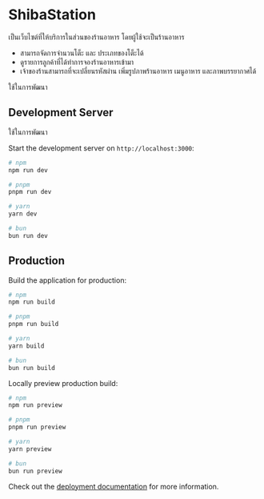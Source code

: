 # ShibaStation

เป็นเว็บไซต์ที่ให้บริการในส่วนของร้านอาหาร
โดยผู้ใช้จะเป็นร้านอาหาร

- สามารถจัดการจำนวนโต็ะ และ ประเภทของโต็ะได้
- ดูรายการลูกค้าที่ได้ทำการจองร้านอาหารเข้ามา
- เจ้าของร้านสามารถที่จะเปลี่ยนรหัสผ่าน เพิ่มรูปภาพร้านอาหาร เมนูอาหาร และภาพบรรยากาศได้



ใช้ในการพัฒนา


## Development Server

ใช้ในการพัฒนา

Start the development server on `http://localhost:3000`:

```bash
# npm
npm run dev

# pnpm
pnpm run dev

# yarn
yarn dev

# bun
bun run dev
```

## Production

Build the application for production:

```bash
# npm
npm run build

# pnpm
pnpm run build

# yarn
yarn build

# bun
bun run build
```

Locally preview production build:

```bash
# npm
npm run preview

# pnpm
pnpm run preview

# yarn
yarn preview

# bun
bun run preview
```

Check out the [deployment documentation](https://nuxt.com/docs/getting-started/deployment) for more information.
